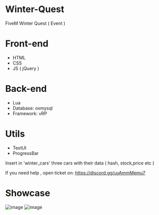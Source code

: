 # Winter-Quest
FiveM Winter Quest ( Event ) 

# Front-end
- HTML
- CSS
- JS ( jQuery )

# Back-end
- Lua
- Database: oxmysql
- Framework: vRP

# Utils
- TextUI
- ProgressBar
  
Insert in 'winter_cars' three cars with their data ( hash, stock,price etc )

If you need help , open ticket on: https://discord.gg/uyAmmMemu7

# Showcase
![image](https://github.com/user-attachments/assets/cea5ded5-4628-4ceb-806f-ca0e7b871183)
![image](https://github.com/user-attachments/assets/103e92f8-fc3a-4d0d-ab26-7f30536c402b)
